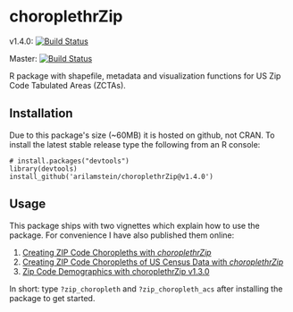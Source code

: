 # choroplethrZip

v1.4.0: [![Build Status](https://travis-ci.org/arilamstein/choroplethrZip.svg?branch=v1.4.0)](https://travis-ci.org/arilamstein/choroplethrZip/branches)

Master: [![Build Status](https://travis-ci.org/arilamstein/choroplethrZip.svg)](https://travis-ci.org/arilamstein/choroplethrZip)

R package with shapefile, metadata and visualization functions for US Zip Code Tabulated Areas (ZCTAs).

## Installation

Due to this package's size (~60MB) it is hosted on github, not CRAN. To install the latest stable release type the following from an R console:

```
# install.packages("devtools")
library(devtools)
install_github('arilamstein/choroplethrZip@v1.4.0')
```

## Usage

This package ships with two vignettes which explain how to use the package. For convenience I have also published them online:

1. [Creating ZIP Code Choropleths with *choroplethrZip*](http://rpubs.com/arilamstein/zip-vignette-1)
1. [Creating ZIP Code Choropleths of US Census Data with *choroplethrZip*](http://rpubs.com/arilamstein/zip-vignette-2)
2. [Zip Code Demographics with choroplethrZip v1.3.0](http://rpubs.com/arilamstein/zip-vignette-3)

In short: type `?zip_choropleth` and `?zip_choropleth_acs` after installing the package to get started.
